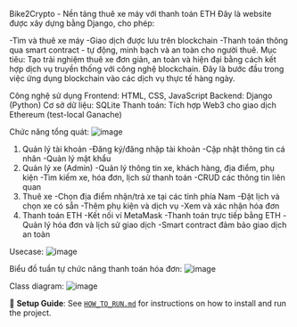 Bike2Crypto - Nền tảng thuê xe máy với thanh toán ETH
Đây là website được xây dựng bằng Django, cho phép:

-Tìm và thuê xe máy 
-Giao dịch được lưu trên blockchain
-Thanh toán thông qua smart contract - tự động, minh bạch và an toàn cho người thuê.
Mục tiêu: Tạo trải nghiệm thuê xe đơn giản, an toàn và hiện đại bằng cách kết hợp dịch vụ truyền thống với công nghệ blockchain.
Đây là bước đầu trong việc ứng dụng blockchain vào các dịch vụ thực tế hàng ngày.

Công nghệ sử dụng
Frontend: HTML, CSS, JavaScript​
Backend: Django (Python)​
Cơ sở dữ liệu: SQLite​
Thanh toán: Tích hợp Web3 cho giao dịch Ethereum (test-local Ganache)

Chức năng tổng quát:
![image](https://github.com/user-attachments/assets/7c45bbba-3023-4d66-bcef-19411d76e0ca)
1. Quản lý tài khoản
-Đăng ký/đăng nhập tài khoản
-Cập nhật thông tin cá nhân
-Quản lý mật khẩu
2. Quản lý xe (Admin)
-Quản lý thông tin xe, khách hàng, địa điểm, phụ kiện
-Tìm kiếm xe, hóa đơn, lịch sử thanh toán
-CRUD các thông tin liên quan
3. Thuê xe
-Chọn địa điểm nhận/trả xe tại các tỉnh phía Nam
-Đặt lịch và chọn xe có sẵn
-Thêm phụ kiện và dịch vụ
-Xem và xác nhận hóa đơn
4. Thanh toán ETH
-Kết nối ví MetaMask
-Thanh toán trực tiếp bằng ETH
-Quản lý hóa đơn và lịch sử giao dịch
-Smart contract đảm bảo giao dịch an toàn

Usecase:
![image](https://github.com/user-attachments/assets/f7b0b98f-3385-4f6c-9101-09f0d3947187)

Biểu đồ tuần tự chức năng thanh toán hóa đơn:
![image](https://github.com/user-attachments/assets/474e193a-0f5a-460f-bbad-ed2e70483eb3)

Class diagram:
![image](https://github.com/user-attachments/assets/00e24a11-ec3f-4964-bb85-4c52eafe1c4c)

📘 **Setup Guide**: See [`HOW_TO_RUN.md`](./HOW_TO_RUN.md) for instructions on how to install and run the project.
